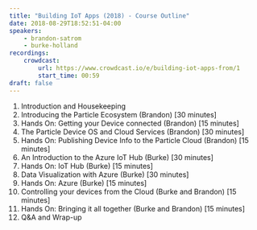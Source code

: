 ```yaml
---
title: "Building IoT Apps (2018) - Course Outline"
date: 2018-08-29T18:52:51-04:00
speakers:
    - brandon-satrom
    - burke-holland
recordings:
    crowdcast:
        url: https://www.crowdcast.io/e/building-iot-apps-from/1
        start_time: 00:59
draft: false
---
```


1. Introduction and Housekeeping
2. Introducing the Particle Ecosystem (Brandon) [30 minutes]
3. Hands On: Getting your Device connected (Brandon) [15 minutes]
4. The Particle Device OS and Cloud Services (Brandon) [30 minutes]
5. Hands On: Publishing Device Info to the Particle Cloud (Brandon) [15 minutes]
6. An Introduction to the Azure IoT Hub (Burke) [30 minutes]
7. Hands On: IoT Hub (Burke) [15 minutes]
8. Data Visualization with Azure (Burke) [30 minutes]
9. Hands On: Azure (Burke) [15 minutes]
10. Controlling your devices from the Cloud (Burke and Brandon) [15 minutes]
11. Hands On: Bringing it all together (Burke and Brandon) [15 minutes]
12. Q&A and Wrap-up 